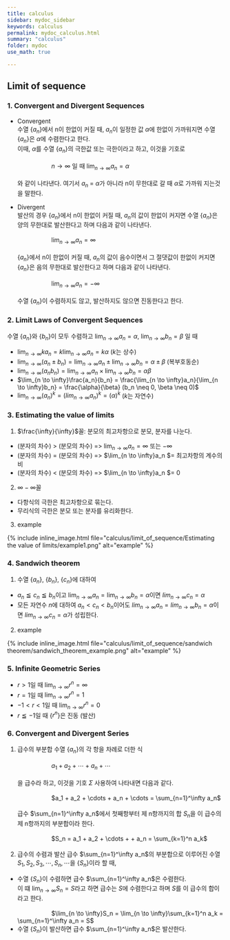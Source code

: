 ```yaml
---
title: calculus
sidebar: mydoc_sidebar
keywords: calculus
permalink: mydoc_calculus.html
summary: "calculus"
folder: mydoc
use_math: true

---
```


## Limit of sequence

### 1. Convergent and Divergent Sequences

* Convergent <br>
수열 {$a_n$}에서 n이 한없이 커질 때, $a_n$이 일정한 값 $\alpha$에 한없이 가까워지면 수열 {$a_n$}은 $\alpha$에 수렴한다고 한다. <br>이때, $\alpha$를 수열 {$a_n$}의 극한값 또는 극한이라고 하고, 이것을 기호로
<br><br>
&nbsp;&nbsp;&nbsp;&nbsp;&nbsp;&nbsp;&nbsp;&nbsp;&nbsp;&nbsp;&nbsp;&nbsp;&nbsp;&nbsp;&nbsp;&nbsp;&nbsp;&nbsp;&nbsp;&nbsp;${n \to \infty}$ 일 때 $\lim_{n \to \infty}a_n = \alpha$
<br><br>
와 같이 나타낸다. 여기서 $a_n$ = $\alpha$가 아니라 n이 무한대로 갈 때 $\alpha$로 가까워 지는것을 말한다.

* Divergent <br>
발산의 경우 {$a_n$}에서 n이 한없이 커질 때, $a_n$의 값이 한없이 커지면 수열 {$a_n$}은 양의 무한대로 발산한다고 하며 다음과 같이 나타낸다.
<br><br>
&nbsp;&nbsp;&nbsp;&nbsp;&nbsp;&nbsp;&nbsp;&nbsp;&nbsp;&nbsp;&nbsp;&nbsp;&nbsp;&nbsp;&nbsp;&nbsp;&nbsp;&nbsp;&nbsp;&nbsp;$\lim_{n \to \infty}a_n = \infty$
<br><br>
{$a_n$}에서 n이 한없이 커질 때, $a_n$의 값이 음수이면서 그 절댓값이 한없이 커지면 {$a_n$}은 음의 무한대로 발산한다고 하며 다음과 같이 나타낸다.
<br><br>
&nbsp;&nbsp;&nbsp;&nbsp;&nbsp;&nbsp;&nbsp;&nbsp;&nbsp;&nbsp;&nbsp;&nbsp;&nbsp;&nbsp;&nbsp;&nbsp;&nbsp;&nbsp;&nbsp;&nbsp;$\lim_{n \to \infty}a_n = -\infty$
<br><br>
수열 {$a_n$}이 수렴하지도 않고, 발산하지도 않으면 진동한다고 한다.

### 2. Limit Laws of Convergent Sequences

수열 {$a_n$}와 {$b_n$}이 모두 수렴하고 $\lim_{n \to \infty}a_n = \alpha$, $\lim_{n \to \infty}b_n = \beta$ 일 때 <br>
* $\lim_{n \to \infty}ka_n = k\lim_{n \to \infty}a_n = k\alpha$ ($k$는 상수)
* $\lim_{n \to \infty}(a_n \pm b_n) = \lim_{n \to \infty}a_n \pm \lim_{n \to \infty}b_n = \alpha \pm \beta$ (복부호동순)
* $\lim_{n \to \infty}(a_n b_n) = \lim_{n \to \infty}a_n \times \lim_{n \to \infty}b_n = \alpha\beta$
* $\lim_{n \to \infty}\frac{a_n}{b_n} = \frac{\lim_{n \to \infty}a_n}{\lim_{n \to \infty}b_n} = \frac{\alpha}{\beta} (b_n \neq 0, \beta \neq 0)$
* $\lim_{n \to \infty}(a_n)^k = (lim_{n \to \infty}a_n)^k = (\alpha)^k$ ($k$는 자연수)


### 3. Estimating the value of limits

1) $\frac{\infty}{\infty}$꼴: 분모의 최고차항으로 분모, 분자를 나눈다. <br>
* (분자의 차수) > (분모의 차수) => $\lim_{n \to \infty}a_n = \infty$ 또는 $-\infty$
* (분자의 차수) = (분모의 차수) => $\lim_{n \to \infty}a_n $= 최고차항의 계수의 비
* (분자의 차수) < (분모의 차수) => $\lim_{n \to \infty}a_n $= 0

2) $\infty - \infty$꼴
* 다항식의 극한은 최고차항으로 묶는다.
* 무리식의 극한은 분모 또는 분자를 유리화한다.

3) example

{% include inline_image.html file="calculus/limit_of_sequence/Estimating the value of limits/example1.png" alt="example" %}

### 4. Sandwich theorem

1) 수열 {$a_n$}, {$b_n$}, {$c_n$}에 대하여
* $a_n \leqq c_n \leqq b_n$이고 $\lim_{n \to \infty}a_n = \lim_{n \to \infty}b_n = \alpha$이면 $lim_{n \to \infty}c_n = \alpha$
* 모든 자연수 $n$에 대하여 $a_n < c_n < b_n$이어도 $lim_{n \to \infty}a_n = lim_{n \to \infty}b_n = \alpha$이면 $lim_{n \to \infty}c_n = \alpha$가 성립한다.

2) example

{% include inline_image.html file="calculus/limit_of_sequence/sandwich theorem/sandwich_theorem_example.png" alt="example" %}

### 5. Infinite Geometric Series

* $r > 1$일 때 $\lim_{n \to \infty}r^n = \infty$
* $r = 1$일 때 $\lim_{n \to \infty}r^n = 1$
* $-1 < r < 1$일 때 $\lim_{n \to \infty}r^n = 0$
* $r \leqq -1$일 때 {$r^n$}은 진동 (발산)

### 6. Convergent and Divergent Series

1) 급수의 부분합
수열 {$a_n$}의 각 항을 차례로 더한 식
<br><br>
&nbsp;&nbsp;&nbsp;&nbsp;&nbsp;&nbsp;&nbsp;&nbsp;&nbsp;&nbsp;&nbsp;&nbsp;&nbsp;&nbsp;&nbsp;&nbsp;&nbsp;&nbsp;&nbsp;&nbsp;$a_1 + a_2 + \cdots + a_n + \cdots$
<br><br>
을 급수라 하고, 이것을 기호 $\Sigma$ 사용하여 나타내면 다음과 같다.
<br><br>
&nbsp;&nbsp;&nbsp;&nbsp;&nbsp;&nbsp;&nbsp;&nbsp;&nbsp;&nbsp;&nbsp;&nbsp;&nbsp;&nbsp;&nbsp;&nbsp;&nbsp;&nbsp;&nbsp;&nbsp;$a_1 + a_2 + \cdots + a_n + \cdots = \sum_{n=1}^\infty a_n$
<br><br>
급수 $\sum_{n=1}^\infty a_n$에서 첫째항부터 제 n항까지의 합 $S_n$을 이 급수의 제 n항까지의 부분합이라 한다.<br><br>
&nbsp;&nbsp;&nbsp;&nbsp;&nbsp;&nbsp;&nbsp;&nbsp;&nbsp;&nbsp;&nbsp;&nbsp;&nbsp;&nbsp;&nbsp;&nbsp;&nbsp;&nbsp;&nbsp;&nbsp;$S_n = a_1 + a_2 + \cdots + + a_n = \sum_{k=1}^n a_k$
<br><br>
2) 급수의 수렴과 발산
급수 $\sum_{n=1}^\infty a_n$의 부분합으로 이루어진 수열 $S_1, S_2, S_3, \cdots, S_n, \cdots$을 {$S_n$}이라 할 때,
* 수열 {$S_n$}이 수렴하면 급수 $\sum_{n=1}^\infty a_n$은 수렴한다.<br>이 떄 $\lim_{n \to \infty}S_n = S$라고 하면 급수는 $S$에 수렴한다고 하며 $S$를 이 급수의 합이라고 한다.
<br><br>
&nbsp;&nbsp;&nbsp;&nbsp;&nbsp;&nbsp;&nbsp;&nbsp;&nbsp;&nbsp;&nbsp;&nbsp;&nbsp;&nbsp;&nbsp;&nbsp;&nbsp;&nbsp;&nbsp;&nbsp;$\lim_{n \to \infty}S_n = \lim_{n \to \infty}\sum_{k=1}^n a_k = \sum_{n=1}^\infty a_n = S$
* 수열 {$S_n$}이 발산하면 급수 $\sum_{n=1}^\infty a_n$은 발산한다.